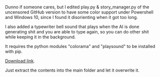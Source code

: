 Dunno if someone cares, but I edited play.py & story_manager.py of the uncensored GitHub version to have some color support under Powershell and Windows 10, since I found it disorienting when it got too long.

I also added a typewriter bell sound that plays when the AI is done generating shit and you are able to type again, so you can do other shit while keeping it in the background.

It requires the python modules "colorama" and "playsound" to be installed with pip.

[Download link](https://files.catbox.moe/pmdm4o.zip).

Just extract the contents into the main folder and let it overwrite it.